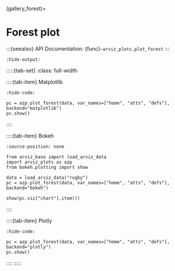 (gallery_forest)=
# Forest plot


:::{seealso}
API Documentation: {func}`~arviz_plots.plot_forest`
:::

```{jupyter-execute} scripts/plot_forest.py
:hide-output:
```

:::::{tab-set}
:class: full-width

::::{tab-item} Matplotlib

```{jupyter-execute}
:hide-code:

pc = azp.plot_forest(data, var_names=["home", "atts", "defs"], backend="matplotlib")
pc.show()
```
::::

::::{tab-item} Bokeh

```{bokeh-plot}
:source-position: none

from arviz_base import load_arviz_data
import arviz_plots as azp
from bokeh.plotting import show

data = load_arviz_data("rugby")
pc = azp.plot_forest(data, var_names=["home", "atts", "defs"], backend="bokeh")

show(pc.viz["chart"].item())
```
::::

::::{tab-item} Plotly

```{jupyter-execute}
:hide-code:

pc = azp.plot_forest(data, var_names=["home", "atts", "defs"], backend="plotly")
pc.show()
```
::::
:::::
